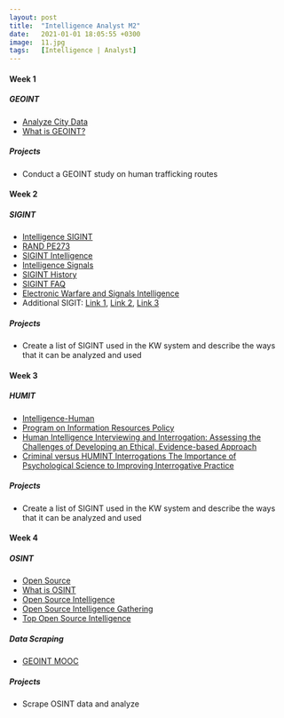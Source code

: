 ```yaml
---
layout: post
title:  "Intelligence Analyst M2"
date:   2021-01-01 18:05:55 +0300
image:  11.jpg
tags:   [Intelligence | Analyst]
---
```


#### Week 1
##### GEOINT
- [Analyze City Data](https://www.coursera.org/projects/analyze-city-data-r-tableau)
- [What is GEOINT?](https://www.youtube.com/watch?v=NObWabQJiRs)
##### Projects
* Conduct a GEOINT study on human trafficking routes

#### Week 2
##### SIGINT
- [Intelligence SIGINT](https://www.cia.gov/news-information/featured-story-archive/2010-featured-story-archive/intelligence-signals-intelligence-1.html)
- [RAND PE273](https://www.rand.org/content/dam/rand/pubs/perspectives/PE200/PE273/RAND_PE273.pdf)
- [SIGINT Intelligence](https://fas.org/irp/program/collect/vpu-001.htm)
- [Intelligence Signals](https://www.cia.gov/news-information/featured-story-archive/2010-featured-story-archive/intelligence-signals-intelligence-1.html)
- [SIGINT History](https://www.nro.gov/Freedom-of-Information-Act-FOIA/Declassified-Records/Selected-Historically-Significant-Documents-of-Public-Interest/sigint/)
- [SIGINT FAQ](https://www.nsa.gov/about/faqs/sigint-faqs/)
- [Electronic Warfare and Signals Intelligence](https://www.jhuapl.edu/Content/documents/EWandSIGINT.pdf)
- Additional SIGIT: [Link 1](https://www.nro.gov/Freedom-of-Information-Act-FOIA/Declassified-Records/Selected-Historically-Significant-Documents-of-Public-Interest/sigint/), [Link 2](https://www.nsa.gov/about/faqs/sigint-faqs/), [Link 3](https://www.jhuapl.edu/Content/documents/EWandSIGINT.pdf)

##### Projects
* Create a list of SIGINT used in the KW system and describe the ways that it can be analyzed and used

#### Week 3
##### HUMIT
- [Intelligence-Human](https://www.cia.gov/news-information/featured-story-archive/2010-featured-story-archive/intelligence-human-intelligence.html)
- [Program on Information Resources Policy](http://pirp.harvard.edu/pubs_pdf/brannon/brannon-i02-1.pdf)
- [Human Intelligence Interviewing and Interrogation: Assessing the Challenges of Developing an Ethical, Evidence-based Approach](https://link.springer.com/chapter/10.1007%2F978-1-4614-9642-7_11)
- [Criminal versus HUMINT Interrogations The Importance of Psychological Science to Improving Interrogative Practice](https://www.researchgate.net/publication/273490397_Criminal_versus_HUMINT_Interrogations_The_Importance_of_Psychological_Science_to_Improving_Interrogative_Practice)

##### Projects
* Create a list of SIGINT used in the KW system and describe the ways that it can be analyzed and used

#### Week 4
##### OSINT
- [Open Source](https://www.recordedfuture.com/open-source-intelligence-definition/)
- [What is OSINT](https://www.csoonline.com/article/3445357/what-is-osint-top-open-source-intelligence-tools.html)
- [Open Source Intelligence](https://www.cia.gov/news-information/featured-story-archive/2010-featured-story-archive/open-source-intelligence.html)
- [Open Source Intelligence Gathering](https://www.sans.org/event/osint-summit-2021/course/open-source-intelligence-gathering)
- [Top Open Source Intelligence](https://www.greycampus.com/blog/information-security/top-open-source-intelligence-tools)

##### Data Scraping 	
- [GEOINT MOOC](https://www.e-education.psu.edu/geointmooc/)

##### Projects
* Scrape OSINT data and analyze


[jekyll-docs]: https://jekyllrb.com/docs/home
[jekyll-gh]:   https://github.com/jekyll/jekyll
[jekyll-talk]: https://talk.jekyllrb.com/

